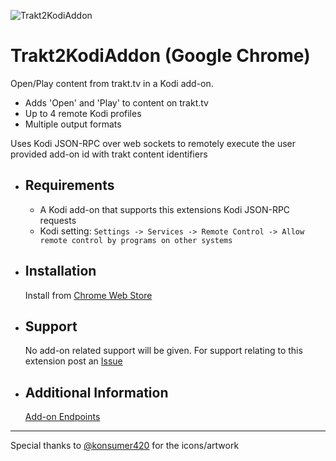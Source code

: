 ![Trakt2KodiAddon](https://raw.githubusercontent.com/anxdpanic/Trakt2KodiAddon-Extension/chrome/images/icon_128.png)
# Trakt2KodiAddon (Google Chrome)

Open/Play content from trakt.tv in a Kodi add-on.

- Adds 'Open' and 'Play' to content on trakt.tv
- Up to 4 remote Kodi profiles
- Multiple output formats

Uses Kodi JSON-RPC over web sockets to remotely execute the user provided add-on id with trakt content identifiers


- Requirements
    -
    
    - A Kodi add-on that supports this extensions Kodi JSON-RPC requests
    - Kodi setting: `Settings -> Services -> Remote Control -> Allow remote control by programs on other systems`

- Installation
    -

    Install from [Chrome Web Store](https://chrome.google.com/webstore/detail/trakt2kodiaddon/ibhhcpgcnpddmbpnidenoncilcjognga)

- Support
    -

    No add-on related support will be given. For support relating to this extension post an [Issue](https://github.com/anxdpanic/Trakt2KodiAddon-Extension/issues)

- Additional Information
    -

    [Add-on Endpoints](https://github.com/anxdpanic/Trakt2KodiAddon-Extension/wiki/Add-on-Endpoints)

---

Special thanks to [@konsumer420](https://twitter.com/konsumer420) for the icons/artwork
